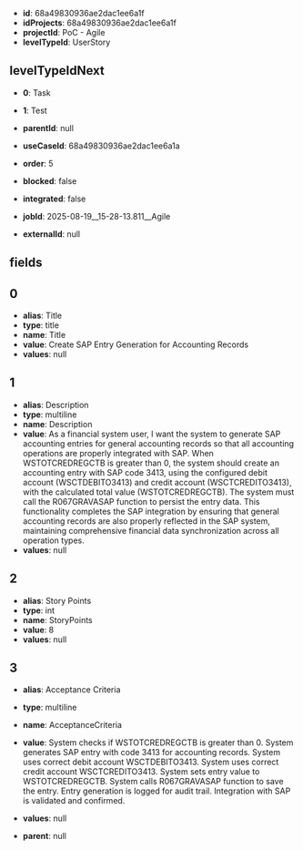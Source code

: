 - **id**: 68a49830936ae2dac1ee6a1f
- **idProjects**: 68a49830936ae2dac1ee6a1f
- **projectId**: PoC - Agile
- **levelTypeId**: UserStory
## levelTypeIdNext
- **0**: Task
- **1**: Test

- **parentId**: null
- **useCaseId**: 68a49830936ae2dac1ee6a1a
- **order**: 5
- **blocked**: false
- **integrated**: false
- **jobId**: 2025-08-19__15-28-13.811__Agile
- **externalId**: null
## fields
## 0
- **alias**: Title
- **type**: title
- **name**: Title
- **value**: Create SAP Entry Generation for Accounting Records
- **values**: null

## 1
- **alias**: Description
- **type**: multiline
- **name**: Description
- **value**: As a financial system user, I want the system to generate SAP accounting entries for general accounting records so that all accounting operations are properly integrated with SAP. When WSTOTCREDREGCTB is greater than 0, the system should create an accounting entry with SAP code 3413, using the configured debit account (WSCTDEBITO3413) and credit account (WSCTCREDITO3413), with the calculated total value (WSTOTCREDREGCTB). The system must call the R067GRAVASAP function to persist the entry data. This functionality completes the SAP integration by ensuring that general accounting records are also properly reflected in the SAP system, maintaining comprehensive financial data synchronization across all operation types.
- **values**: null

## 2
- **alias**: Story Points
- **type**: int
- **name**: StoryPoints
- **value**: 8
- **values**: null

## 3
- **alias**: Acceptance Criteria
- **type**: multiline
- **name**: AcceptanceCriteria
- **value**: System checks if WSTOTCREDREGCTB is greater than 0. System generates SAP entry with code 3413 for accounting records. System uses correct debit account WSCTDEBITO3413. System uses correct credit account WSCTCREDITO3413. System sets entry value to WSTOTCREDREGCTB. System calls R067GRAVASAP function to save the entry. Entry generation is logged for audit trail. Integration with SAP is validated and confirmed.
- **values**: null


- **parent**: null
